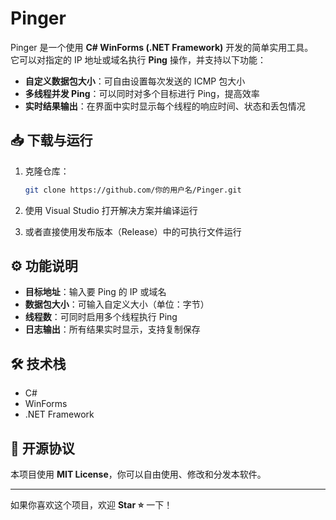 # Pinger

Pinger 是一个使用 **C# WinForms (.NET Framework)** 开发的简单实用工具。  
它可以对指定的 IP 地址或域名执行 **Ping** 操作，并支持以下功能：

- **自定义数据包大小**：可自由设置每次发送的 ICMP 包大小  
- **多线程并发 Ping**：可以同时对多个目标进行 Ping，提高效率  
- **实时结果输出**：在界面中实时显示每个线程的响应时间、状态和丢包情况  

## 📥 下载与运行
1. 克隆仓库：
   ```bash
   git clone https://github.com/你的用户名/Pinger.git
   ````

2. 使用 Visual Studio 打开解决方案并编译运行
3. 或者直接使用发布版本（Release）中的可执行文件运行


## ⚙️ 功能说明

* **目标地址**：输入要 Ping 的 IP 或域名
* **数据包大小**：可输入自定义大小（单位：字节）
* **线程数**：可同时启用多个线程执行 Ping
* **日志输出**：所有结果实时显示，支持复制保存

## 🛠️ 技术栈

* C#
* WinForms
* .NET Framework

## 📄 开源协议

本项目使用 **MIT License**，你可以自由使用、修改和分发本软件。

---

如果你喜欢这个项目，欢迎 **Star ⭐** 一下！